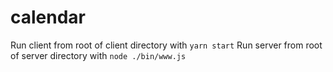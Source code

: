 # calendar

Run client from root of client directory with `yarn start`
Run server from root of server directory with `node ./bin/www.js`
